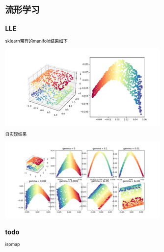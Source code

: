 # 流形学习
## LLE
sklearn带有的manifold结果如下

<img src="pic\1.png" alt="1" style="zoom:72%;" />

自实现结果

<img src="\pic\3.png" alt="3" style="zoom:72%;" />

## todo

isomap
